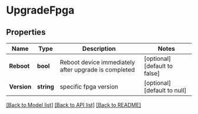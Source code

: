 # UpgradeFpga

## Properties
Name | Type | Description | Notes
------------ | ------------- | ------------- | -------------
**Reboot** | **bool** | Reboot device immediately after upgrade is completed | [optional] [default to false]
**Version** | **string** | specific fpga version | [optional] [default to null]

[[Back to Model list]](../README.md#documentation-for-models) [[Back to API list]](../README.md#documentation-for-api-endpoints) [[Back to README]](../README.md)

